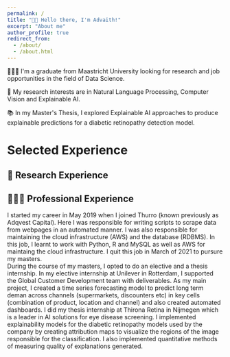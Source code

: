 ```yaml
---
permalink: /
title: "👋🏼 Hello there, I'm Advaith!"
excerpt: "About me"
author_profile: true
redirect_from: 
  - /about/
  - /about.html
---
```



👨🏻‍💻 I'm a graduate from Maastricht University looking for research and job opportunities in the field of Data Science.

🔬 My research interests are in Natural Language Processing, Computer Vision and Explainable AI.

📚 In my Master's Thesis, I explored Explainable AI approaches to produce explainable predictions for a diabetic retinopathy detection model.

# Selected Experience

## 🔬 Research Experience

## 👨🏻‍🔬 Professional Experience
I started my career in May 2019 when I joined Thurro (known previously as Adqvest Capital). Here I was responsible for writing scripts to scrape data from webpages in an automated manner. I was also responsible for maintaining the cloud infrastructure (AWS) and the database (RDBMS). In this job, I learnt to work with Python, R and MySQL as well as AWS for maintaing the cloud infrastructure. I quit this job in March of 2021 to pursure my masters.  
During the course of my masters, I opted to do an elective and a thesis internship. In my elective internship at Unilever in Rotterdam, I supported the Global Customer Development team with deliverables. As my main project, I created a time series forecasting model to predict long term deman across channels (supermarkets, discounters etc) in key cells (combination of product, location and channel) and also created automated dashboards.
I did my thesis internship at Thirona Retina in Nijmegen which is a leader in AI solutions for eye disease screening. I implemented explainability models for the diabetic retinopathy models used by the company by creating attribution maps to visualize the regions of the image responsible for the classification. I also implemented quantitative methods of measuring quality of explanations generated.









